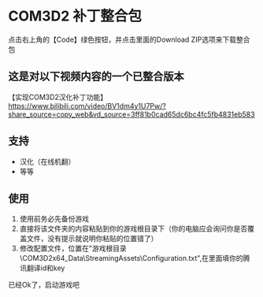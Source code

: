 # COM3D2 补丁整合包
点击右上角的【Code】绿色按钮，并点击里面的Download ZIP选项来下载整合包

## 这是对以下视频内容的一个已整合版本
【实现COM3D2汉化补丁功能】 https://www.bilibili.com/video/BV1dm4y1U7Pw/?share_source=copy_web&vd_source=3ff81b0cad65dc6bc4fc5fb4831eb583

## 支持
- 汉化（在线机翻）
- 等等

## 使用
1. 使用前务必先备份游戏
2. 直接将该文件夹的内容粘贴到你的游戏根目录下（你的电脑应会询问你是否覆盖文件，没有提示就说明你粘贴的位置错了）
3. 修改配置文件，位置在"游戏根目录\COM3D2x64_Data\StreamingAssets\Configuration.txt",在里面填你的腾讯翻译id和key

已经Ok了，启动游戏吧
